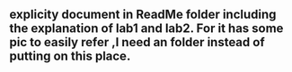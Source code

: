 ## explicity document in ReadMe folder including the explanation of lab1 and lab2. For it has some pic to easily refer ,I need an folder instead of putting on this place.

